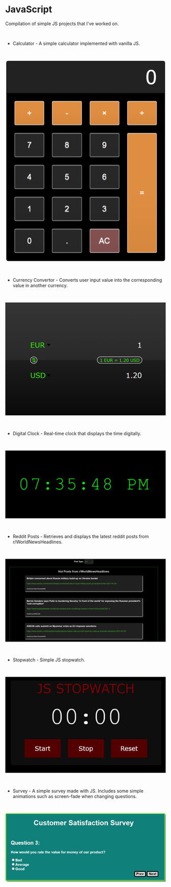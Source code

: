 # JavaScript
Compilation of simple JS projects that I've worked on.

<br />

+ Calculator - A simple calculator implemented with vanilla JS.

<br />

![ScreenShot](img/calculator.PNG)

<br />

+ Currency Convertor - Converts user input value into the corresponding value in another currency.

<br />

![ScreenShot](img/currency-convertor.PNG)

<br />

+ Digital Clock - Real-time clock that displays the time digitally.

<br />

![ScreenShot](img/digital-clock.PNG)

<br />

+ Reddit Posts - Retrieves and displays the latest reddit posts from r/WorldNewsHeadlines.

<br />

![ScreenShot](img/reddit-posts.PNG)

<br />

+ Stopwatch - Simple JS stopwatch.

<br />

![ScreenShot](img/stopwatch.PNG)

<br />

+ Survey - A simple survey made with JS. Includes some simple animations such as screen-fade when changing questions.

<br />

![ScreenShot](img/survey.PNG)
